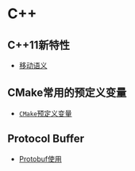 # C++

## C++11新特性
- [移动语义](https://github.com/believeszw/CS-Notes/blob/master/notes/语言/C++/移动语义.md)

## CMake常用的预定义变量
- [`CMake`预定义变量](https://github.com/believeszw/CS-Notes/blob/master/notes/语言/C++/CMake预定义变量.md)

## Protocol Buffer
- [Protobuf使用](https://github.com/believeszw/CS-Notes/blob/master/notes/语言/C++/Protobuf使用.md)
